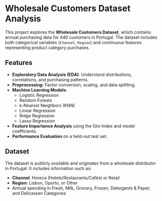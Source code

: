 # Wholesale Customers Dataset Analysis

This project explores the **Wholesale Customers Dataset**, which contains annual purchasing data for 440 customers in Portugal. The dataset includes both categorical variables (`Channel`, `Region`) and continuous features representing product category purchases.

## Features

- **Exploratory Data Analysis (EDA)**: Understand distributions, correlations, and purchasing patterns.
- **Preprocessing**: Factor conversion, scaling, and data splitting.
- **Machine Learning Models**:
  - Logistic Regression
  - Random Forests
  - k-Nearest Neighbors (KNN)
  - Linear Regression
  - Ridge Regression
  - Lasso Regression
- **Feature Importance Analysis** using the Gini Index and model coefficients.
- **Performance Evaluation** on a held-out test set.

## Dataset

The dataset is publicly available and originates from a wholesale distributor in Portugal. It includes information such as:

- **Channel**: Horeca (Hotels/Restaurants/Cafés) or Retail
- **Region**: Lisbon, Oporto, or Other
- Annual spending in Fresh, Milk, Grocery, Frozen, Detergents & Paper, and Delicassen Categories
